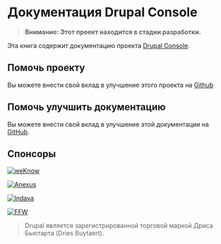 # Документация Drupal Console

> **Внимание: Этот проект находится в стадии разработки.**

Эта книга содержит документацию проекта [Drupal Console](http://drupalconsole.com/).

## Помочь проекту

Вы можете внести свой вклад в улучшение этого проекта на [Github](https://github.com/hechoendrupal/DrupalConsole)

## Помочь улучшить документацию

Вы можете внести свой вклад в улучшение этой документации на [GitHub](https://github.com/hechoendrupal/drupal-console-book).

## Спонсоры
[![weKnow](https://www.drupal.org/files/weKnow-logo.png)](http://weknowinc.com)

[![Anexus](https://www.drupal.org/files/anexus-logo.png)](http://www.anexusit.com/)

[![Indava](https://www.drupal.org/files/indava-logo.png)](http://www.indava.com/)

[![FFW](https://www.drupal.org/files/ffw-logo.png)](https://ffwagency.com)

> Drupal является зарегистрированной торговой маркой Дриса Бьютарта (Dries Buytaert).
